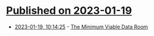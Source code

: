 # [Published on 2023-01-19](index.md)

* [2023-01-19, 10:14:25](https://news.ycombinator.com/item?id=34438670) - [The Minimum Viable Data Room](https://causal.app/blog/the-minimum-viable-data-room)
